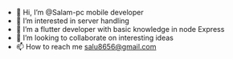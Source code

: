 - 👋 Hi, I’m @Salam-pc mobile developer 
- 👀 I’m interested in server handling 
- 🌱 I’m a flutter developer with basic knowledge in node Express
- 💞️ I’m looking to collaborate on interesting ideas 
- 📫 How to reach me salu8656@gmail.com

<!---
Salam-pc/Salam-pc is a ✨ special ✨ repository because its `README.md` (this file) appears on your GitHub profile.
You can click the Preview link to take a look at your changes.
--->

